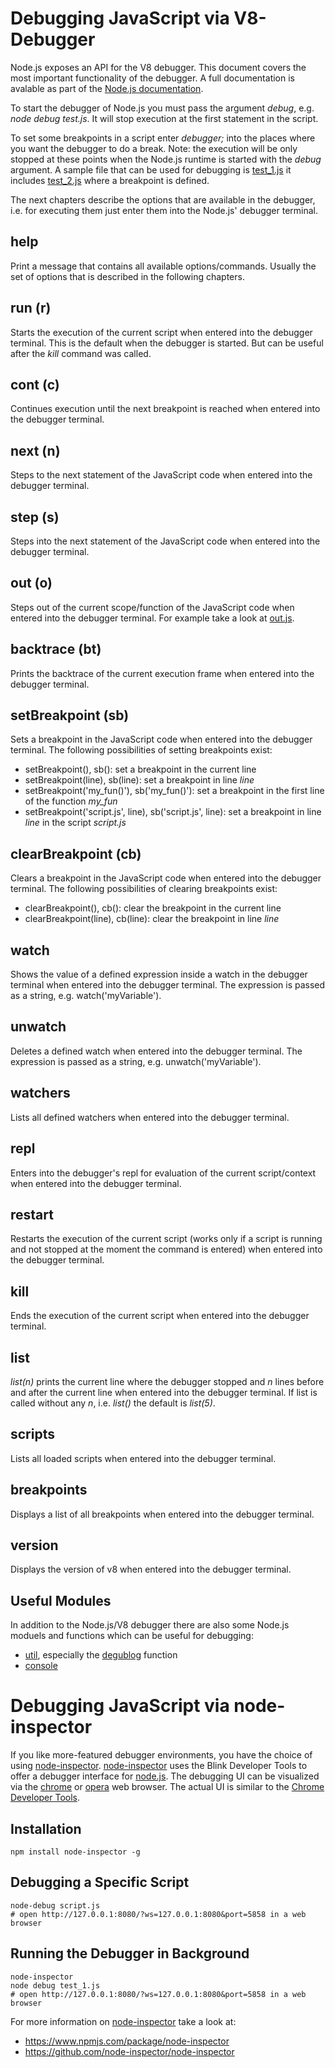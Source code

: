 # Debugging JavaScript via V8-Debugger

Node.js exposes an API for the V8 debugger. This document covers the most important functionality of the debugger. A full documentation is avalable as part of the [Node.js documentation](https://nodejs.org/api/debugger.html).

To start the debugger of Node.js you must pass the argument _debug_, e.g. _node debug test.js_. It will stop execution at the first statement in the script.

To set some breakpoints in a script enter _debugger;_ into the places where you want the debugger to do a break. Note: the execution will be only stopped at these points when the Node.js runtime is started with the _debug_ argument. A sample file that can be used for debugging is [test_1.js](test_1.js) it includes [test_2.js](test_2.js) where a breakpoint is defined.

The next chapters describe the options that are available in the debugger, i.e. for executing them just enter them into the Node.js' debugger terminal.

## help
Print a message that contains all available options/commands. Usually the set of options that is described in the following chapters.

## run (r)
Starts the execution of the current script when entered into the debugger terminal. This is the default when the debugger is started. But can be useful after the _kill_ command was called.

## cont (c)
Continues execution until the next breakpoint is reached when entered into the debugger terminal.

## next (n)
Steps to the next statement of the JavaScript code when entered into the debugger terminal.

## step (s)
Steps into the next statement of the JavaScript code when entered into the debugger terminal.

## out (o)
Steps out of the current scope/function of the JavaScript code when entered into the debugger terminal. For example take a look at [out.js](out.js).

## backtrace (bt)
Prints the backtrace of the current execution frame when entered into the debugger terminal.

## setBreakpoint (sb)
Sets a breakpoint in the JavaScript code when entered into the debugger terminal. The following possibilities of setting breakpoints exist:
* setBreakpoint(), sb(): set a breakpoint in the current line
* setBreakpoint(line), sb(line): set a breakpoint in line _line_
* setBreakpoint('my&#95;fun()'), sb('my&#95;fun()'): set a breakpoint in the first line of the function _my&#95;fun_
* setBreakpoint('script.js', line), sb('script.js', line): set a breakpoint in line _line_ in the script _script.js_

## clearBreakpoint (cb)
Clears a breakpoint in the JavaScript code when entered into the debugger terminal. The following possibilities of clearing breakpoints exist:
* clearBreakpoint(), cb(): clear the breakpoint in the current line
* clearBreakpoint(line), cb(line): clear the breakpoint in line _line_

## watch
Shows the value of a defined expression inside a watch in the debugger terminal when entered into the debugger terminal. The expression is passed as a string, e.g. watch('myVariable').

## unwatch
Deletes a defined watch when entered into the debugger terminal. The expression is passed as a string, e.g. unwatch('myVariable').

## watchers
Lists all defined watchers when entered into the debugger terminal.

## repl
Enters into the debugger's repl for evaluation of the current script/context when entered into the debugger terminal.

## restart
Restarts the execution of the current script (works only if a script is running and not stopped at the moment the command is entered) when entered into the debugger terminal.

## kill
Ends the execution of the current script when entered into the debugger terminal.

## list
_list(n)_ prints the current line where the debugger stopped and _n_ lines before and after the current line when entered into the debugger terminal. If list is called without any _n_, i.e. _list()_ the default is _list(5)_.

## scripts
Lists all loaded scripts when entered into the debugger terminal.

## breakpoints
Displays a list of all breakpoints when entered into the debugger terminal.

## version
Displays the version of v8 when entered into the debugger terminal.

## Useful Modules
In addition to the Node.js/V8 debugger there are also some Node.js moduels and functions which can be useful for debugging:
* [util](../050_utilities/README.md), especially the [degublog](../050_utilities/README.md#utildebuglogsection) function
* [console](https://nodejs.org/api/console.html)

# Debugging JavaScript via node-inspector
If you like more-featured debugger environments, you have the choice of using [node-inspector](https://www.npmjs.com/package/node-inspector). [node-inspector](https://www.npmjs.com/package/node-inspector) uses the Blink Developer Tools to offer a debugger interface for [node.js](https://nodejs.org/en/). The debugging UI can be visualized via the [chrome](https://www.google.com/chrome/browser/desktop/index.html) or [opera](http://www.opera.com/) web browser. The actual UI is similar to the [Chrome Developer Tools](https://developers.google.com/web/tools/chrome-devtools/).

## Installation
```shell
npm install node-inspector -g
```

## Debugging a Specific Script
```shell
node-debug script.js
# open http://127.0.0.1:8080/?ws=127.0.0.1:8080&port=5858 in a web browser
```

## Running the Debugger in Background
```shell
node-inspector
node debug test_1.js
# open http://127.0.0.1:8080/?ws=127.0.0.1:8080&port=5858 in a web browser
```

For more information on [node-inspector](https://www.npmjs.com/package/node-inspector) take a look at:
* https://www.npmjs.com/package/node-inspector
* https://github.com/node-inspector/node-inspector
